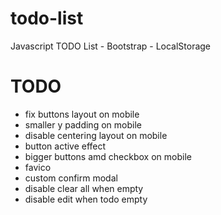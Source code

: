 # todo-list

Javascript TODO List - Bootstrap - LocalStorage

# TODO

- fix buttons layout on mobile
- smaller y padding on mobile
- disable centering layout on mobile
- button active effect
- bigger buttons amd checkbox on mobile
- favico
- custom confirm modal
- disable clear all when empty
- disable edit when todo empty
